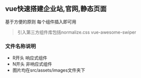 ## vue快速搭建企业站,官网,静态页面

基于方便的原则  每个组件插入即可用

> 引入第三方组件库包括normalize.css vue-awesome-swiper

### 文件名称说明

- R开头 响应式组件
- N开头 非响应式组件
- 图片均在src/assets/images文件夹下